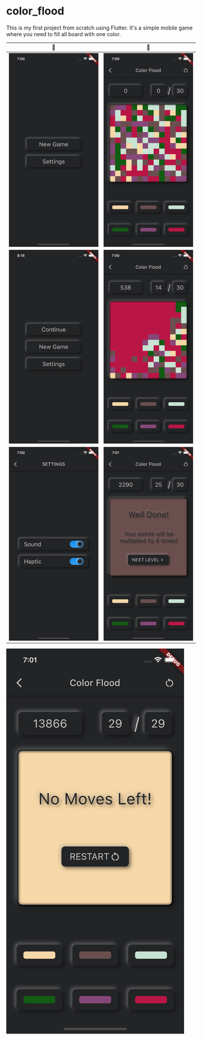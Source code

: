 # color_flood

This is my first project from scratch using Flutter. It's a simple mobile game where you need to fill all board with one color.

🙂             |  🙂
:-------------------------:|:-------------------------:
![](screen_shots/main_menu.png)  |  ![](screen_shots/new_game.png)
![](screen_shots/main_menu_continue.png)   |  ![](screen_shots/half_filed.png)
![](screen_shots/settings.png)   |  ![](screen_shots/well_done.png)   
![](screen_shots/no_moves_left.png)
